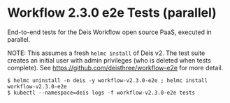 # Workflow 2.3.0 e2e Tests (parallel)

End-to-end tests for the Deis Workflow open source PaaS, executed in parallel.

NOTE: This assumes a fresh `helmc install` of Deis v2. The test suite creates
an initial user with admin privileges (who is deleted when tests complete).
See https://github.com/deisthree/workflow-e2e for more detail.

```console
$ helmc uninstall -n deis -y workflow-v2.3.0-e2e ; helmc install workflow-v2.3.0-e2e
$ kubectl --namespace=deis logs -f workflow-v2.3.0-e2e tests
```
